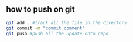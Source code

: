 ﻿## how to push on git

```bash
git add . #track all the file in the directory
git commit -m "commit comment"
git push #push all the update onto repo
```
